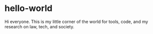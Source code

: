 # hello-world

Hi everyone. This is my little corner of the world for tools, code, and my research on law, tech, and society.
